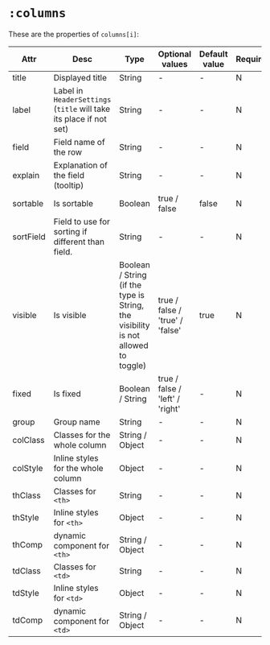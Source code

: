 # `:columns`

These are the properties of `columns[i]`:

| Attr | Desc | Type | Optional values | Default value | Required |
|---|---|---|---|---|---|
| title | Displayed title | String | - | - | N |
| label | Label in `HeaderSettings` (`title` will take its place if not set) | String | - | - | N |
| field | Field name of the row | String | - | - | N |
| explain | Explanation of the field (tooltip) | String | - | - | N |
| sortable | Is sortable | Boolean | true / false | false | N |
| sortField | Field to use for sorting if different than field. | String | - | - | N |
| visible | Is visible | Boolean / String (if the type is String, the visibility is not allowed to toggle) | true / false / 'true' / 'false' | true | N |
| fixed | Is fixed | Boolean / String | true / false / 'left' / 'right' | - | N |
| group | Group name | String | - | - | N |
| colClass | Classes for the whole column | String / Object | - | - | N |
| colStyle | Inline styles for the whole column | Object | - | - | N |
| thClass | Classes for `<th>` | String | - | - | N |
| thStyle | Inline styles for `<th>` | Object | - | - | N |
| thComp | dynamic component for `<th>` | String / Object | - | - | N |
| tdClass | Classes for `<td>` | String | - | - | N |
| tdStyle | Inline styles for `<td>` | Object | - | - | N |
| tdComp | dynamic component for `<td>` | String / Object | - | - | N |
